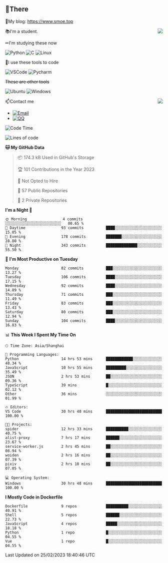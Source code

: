 
## 👏There

📰My blog: https://www.smoe.top

<img align="right" src="https://github-readme-stats.vercel.app/api/top-langs/?username=AkashiCoin"/>


📚I'm a student.

✏I'm studying these now

![Python](https://img.shields.io/badge/-Python-blue?style=flat-square&logo=Python&logoColor=fff)
![C](https://img.shields.io/badge/-C-585858?style=flat-square&logo=C&logoColor=fff)
![Linux](https://img.shields.io/badge/-Linux-black?style=flat-square&logo=Linux&logoColor=fff)

🔨I use these tools to code

![VSCode](https://img.shields.io/badge/-VSCode-blue?style=flat-square&logo=visualstudiocode&logoColor=fff)
![Pycharm](https://img.shields.io/badge/-Pycharm-green?style=flat-square&logo=pycharm&logoColor=fff)

 ~~These are other tools~~

![Ubuntu](https://img.shields.io/badge/-Ubuntu-orange?style=flat-square&logo=Ubuntu&logoColor=fff)
![Windows](https://img.shields.io/badge/-Windows-blue?style=flat-square&logo=Windows&logoColor=fff)

<img align="right" src="https://github-readme-stats.vercel.app/api?username=AkashiCoin" />


📫Contact me

* [![Email](https://img.shields.io/badge/Email-l1040186796@gmail.com-1?style=social&logoColor=fff)](mailto:l1040186796@gmail.com)
* [![QQ](https://img.shields.io/badge/QQ-1040186796-1?style=social&logoColor=fff)](tencent://AddContact/?fromId=45&fromSubId=1&subcmd=all&uin=1040186796&website=www.oicqzone.com)

<!--START_SECTION:waka-->
![Code Time](http://img.shields.io/badge/Code%20Time-597%20hrs%2053%20mins-blue)

![Lines of code](https://img.shields.io/badge/From%20Hello%20World%20I%27ve%20Written-109.1%20thousand%20lines%20of%20code-blue)

**🐱 My GitHub Data** 

> 📦 174.3 kB Used in GitHub's Storage 
 > 
> 🏆 101 Contributions in the Year 2023
 > 
> 🚫 Not Opted to Hire
 > 
> 📜 57 Public Repositories 
 > 
> 🔑 2 Private Repositories 
 > 
**I'm a Night 🦉** 

```text
🌞 Morning                4 commits           ░░░░░░░░░░░░░░░░░░░░░░░░░   00.65 % 
🌆 Daytime                93 commits          ████░░░░░░░░░░░░░░░░░░░░░   15.05 % 
🌃 Evening                178 commits         ███████░░░░░░░░░░░░░░░░░░   28.80 % 
🌙 Night                  343 commits         ██████████████░░░░░░░░░░░   55.50 % 
```
📅 **I'm Most Productive on Tuesday** 

```text
Monday                   82 commits          ███░░░░░░░░░░░░░░░░░░░░░░   13.27 % 
Tuesday                  106 commits         ████░░░░░░░░░░░░░░░░░░░░░   17.15 % 
Wednesday                92 commits          ████░░░░░░░░░░░░░░░░░░░░░   14.89 % 
Thursday                 71 commits          ███░░░░░░░░░░░░░░░░░░░░░░   11.49 % 
Friday                   83 commits          ███░░░░░░░░░░░░░░░░░░░░░░   13.43 % 
Saturday                 80 commits          ███░░░░░░░░░░░░░░░░░░░░░░   12.94 % 
Sunday                   104 commits         ████░░░░░░░░░░░░░░░░░░░░░   16.83 % 
```


📊 **This Week I Spent My Time On** 

```text
🕑︎ Time Zone: Asia/Shanghai

💬 Programming Languages: 
Python                   14 hrs 53 mins      ████████████░░░░░░░░░░░░░   48.34 % 
JavaScript               10 hrs 55 mins      █████████░░░░░░░░░░░░░░░░   35.49 % 
JSON                     2 hrs 53 mins       ██░░░░░░░░░░░░░░░░░░░░░░░   09.36 % 
TypeScript               39 mins             █░░░░░░░░░░░░░░░░░░░░░░░░   02.12 % 
Other                    36 mins             ░░░░░░░░░░░░░░░░░░░░░░░░░   01.99 % 

🔥 Editors: 
VS Code                  30 hrs 48 mins      █████████████████████████   100.00 % 

🐱‍💻 Projects: 
spider                   12 hrs 33 mins      ██████████░░░░░░░░░░░░░░░   40.75 % 
alist-proxy              7 hrs 17 mins       ██████░░░░░░░░░░░░░░░░░░░   23.67 % 
service-worker.js        2 hrs 45 mins       ██░░░░░░░░░░░░░░░░░░░░░░░   08.94 % 
woiden                   2 hrs 16 mins       ██░░░░░░░░░░░░░░░░░░░░░░░   07.39 % 
pixiv                    2 hrs 10 mins       ██░░░░░░░░░░░░░░░░░░░░░░░   07.05 % 

💻 Operating System: 
Windows                  30 hrs 48 mins      █████████████████████████   100.00 % 
```

**I Mostly Code in Dockerfile** 

```text
Dockerfile               9 repos             ██████████░░░░░░░░░░░░░░░   40.91 % 
Shell                    5 repos             ██████░░░░░░░░░░░░░░░░░░░   22.73 % 
JavaScript               4 repos             █████░░░░░░░░░░░░░░░░░░░░   18.18 % 
Python                   1 repo              █░░░░░░░░░░░░░░░░░░░░░░░░   04.55 % 
Vue                      1 repo              █░░░░░░░░░░░░░░░░░░░░░░░░   04.55 % 
```




 Last Updated on 25/02/2023 18:40:46 UTC
<!--END_SECTION:waka-->
